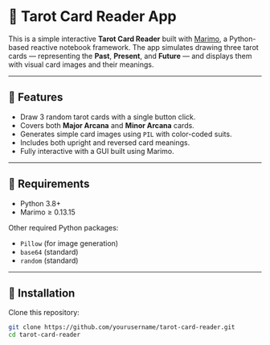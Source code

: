 # 🎴 Tarot Card Reader App

This is a simple interactive **Tarot Card Reader** built with [Marimo](https://www.marimo.io/), a Python-based reactive notebook framework. The app simulates drawing three tarot cards — representing the **Past**, **Present**, and **Future** — and displays them with visual card images and their meanings.

---

## 🧠 Features

- Draw 3 random tarot cards with a single button click.
- Covers both **Major Arcana** and **Minor Arcana** cards.
- Generates simple card images using `PIL` with color-coded suits.
- Includes both upright and reversed card meanings.
- Fully interactive with a GUI built using Marimo.

---

## 🔧 Requirements

- Python 3.8+
- Marimo ≥ 0.13.15

Other required Python packages:
- `Pillow` (for image generation)
- `base64` (standard)
- `random` (standard)

---

## 🚀 Installation

Clone this repository:

```bash
git clone https://github.com/yourusername/tarot-card-reader.git
cd tarot-card-reader
